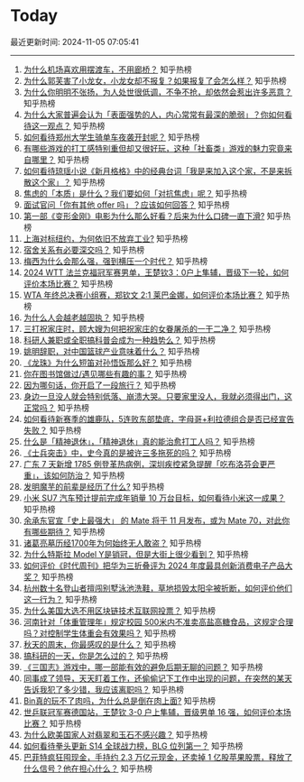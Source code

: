 # Today

最近更新时间: 2024-11-05 07:05:41

--- 
1. [为什么机场喜欢用摆渡车，不用廊桥？](https://www.zhihu.com/question/345380019) 知乎热榜
2. [为什么郭芙害了小龙女，小龙女却不报复？如果报复了会怎么样？](https://www.zhihu.com/question/2913763351) 知乎热榜
3. [为什么你明明不张扬，为人处世很低调，不争不抢，却依然会惹出许多恶意？](https://www.zhihu.com/question/2670263616) 知乎热榜
4. [为什么大家普遍会认为「表面强势的人，内心常常有最深的脆弱」？你如何看待这一观点？](https://www.zhihu.com/question/2771803446) 知乎热榜
5. [如何看待郑州大学生骑单车夜袭开封呢？](https://www.zhihu.com/question/3041523352) 知乎热榜
6. [有哪些游戏的打工感特别重但却又很好玩，这种「社畜类」游戏的魅力究竟来自哪里？](https://www.zhihu.com/question/3092965231) 知乎热榜
7. [如何看待琼瑶小说《新月格格》中的经典台词「我是来加入这个家，不是来拆散这个家」？](https://www.zhihu.com/question/362846415) 知乎热榜
8. [焦虑的「本质」是什么？我们要如何「对抗焦虑」呢？](https://www.zhihu.com/question/2184994657) 知乎热榜
9. [面试官问「你有其他  offer  吗」？应该如何回答？](https://www.zhihu.com/question/665947913) 知乎热榜
10. [第一部《变形金刚》电影为什么那么好看？后来为什么口碑一直下滑?](https://www.zhihu.com/question/308132033) 知乎热榜
11. [上海对标纽约，为何依旧不放弃工业?](https://www.zhihu.com/question/310254327) 知乎热榜
12. [宿舍关系有必要深交吗？](https://www.zhihu.com/question/667706109) 知乎热榜
13. [梅西为什么会那么强，强到横压一个时代？](https://www.zhihu.com/question/2113951682) 知乎热榜
14. [2024 WTT 法兰克福冠军赛男单，王楚钦3：0户上隼辅，晋级下一轮，如何评价本场比赛？](https://www.zhihu.com/question/3143610853) 知乎热榜
15. [WTA 年终总决赛小组赛，郑钦文 2:1 莱巴金娜，如何评价本场比赛？](https://www.zhihu.com/question/3147821066) 知乎热榜
16. [为什么人会越老越固执？](https://www.zhihu.com/question/2884521285) 知乎热榜
17. [三打祝家庄时，顾大嫂为何把祝家庄的女眷屠杀的一干二净？](https://www.zhihu.com/question/661329691) 知乎热榜
18. [科研人兼职或全职搞科普会成为一种趋势么？](https://www.zhihu.com/question/2574464141) 知乎热榜
19. [姚明辞职，对中国篮球产业意味着什么？](https://www.zhihu.com/question/2798862987) 知乎热榜
20. [《龙珠》为什么短笛对孙悟饭那么好？](https://www.zhihu.com/question/307527006) 知乎热榜
21. [你在图书馆做过/遇见哪些有趣的事？](https://www.zhihu.com/question/23194847) 知乎热榜
22. [因为哪句话，你开启了一段旅行？](https://www.zhihu.com/question/1893552357) 知乎热榜
23. [身边一旦没人就会特别低落、崩溃大哭。只要家里没人，我就必须得出门，这正常吗？](https://www.zhihu.com/question/2427414368) 知乎热榜
24. [如何看待新赛季的雄鹿队，5连败东部垫底，字母哥+利拉德组合是否已经宣告失败？](https://www.zhihu.com/question/3085316551) 知乎热榜
25. [什么是「精神退休」，「精神退休」真的能治愈打工人吗？](https://www.zhihu.com/question/806901830) 知乎热榜
26. [《士兵突击》中，史今真的是被许三多拖死的吗？](https://www.zhihu.com/question/500507537) 知乎热榜
27. [广东 7 天新增 1785 例登革热病例，深圳疾控紧急提醒「吃布洛芬会更严重」，该如何防治？](https://www.zhihu.com/question/2988553696) 知乎热榜
28. [发明魔芋的前辈是经历了什么?](https://www.zhihu.com/question/596712008) 知乎热榜
29. [小米 SU7 汽车预计提前完成年销量 10 万台目标，如何看待小米这一成果？](https://www.zhihu.com/question/3059895030) 知乎热榜
30. [余承东官宣「史上最强大」 的 Mate 将于 11 月发布，或为 Mate 70，对此你有哪些期待？](https://www.zhihu.com/question/3077846945) 知乎热榜
31. [诸葛亮墓历经1700年为何始终无人敢盗？](https://www.zhihu.com/question/2342640192) 知乎热榜
32. [为什么特斯拉 Model Y是销冠，但是大街上很少看到？](https://www.zhihu.com/question/651189131) 知乎热榜
33. [如何评价《时代周刊》把华为三折叠评为 2024 年度最具创新消费电子产品大奖？](https://www.zhihu.com/question/2994665508) 知乎热榜
34. [杭州数十名登山者擅闯别墅泳池洗鞋，草地损毁太阳伞被折断，如何评价他们这一行为？](https://www.zhihu.com/question/2827544722) 知乎热榜
35. [为什么美国大选不用区块链技术互联网投票？](https://www.zhihu.com/question/2164032474) 知乎热榜
36. [河南针对「体重管理年」规定校园 500米内不准卖高盐高糖食品，这规定合理吗？对控制学生体重会有效果吗？](https://www.zhihu.com/question/2827840461) 知乎热榜
37. [秋天的周末，你最感叹的是什么？](https://www.zhihu.com/question/2987455246) 知乎热榜
38. [搞科研的一天，你是怎么过的？](https://www.zhihu.com/question/809968260) 知乎热榜
39. [《三国志》游戏中，哪一部能有效的避免后期无聊的问题？](https://www.zhihu.com/question/2763929550) 知乎热榜
40. [同事成了领导，天天盯着工作，还偷偷记下工作中出现的问题，在突然的某天告诉我犯了多少错，我应该离职吗？](https://www.zhihu.com/question/2840439083) 知乎热榜
41. [Bin真的玩不了肉吗，为什么总是倒在肉上面?](https://www.zhihu.com/question/2947865606) 知乎热榜
42. [世乒联冠军赛德国站，王楚钦 3-0 户上隼辅，晋级男单 16 强，如何评价本场比赛？](https://www.zhihu.com/question/3143835451) 知乎热榜
43. [为什么欧美国家人对翡翠和玉石不感兴趣？](https://www.zhihu.com/question/667016547) 知乎热榜
44. [如何看待拳头更新 S14 全球战力榜，BLG 位列第一？](https://www.zhihu.com/question/3089498822) 知乎热榜
45. [巴菲特疯狂囤现金，手持约 2.3 万亿元现金，还卖掉 1 亿股苹果股票，释放了什么信号？他在担心什么？](https://www.zhihu.com/question/3070860391) 知乎热榜
